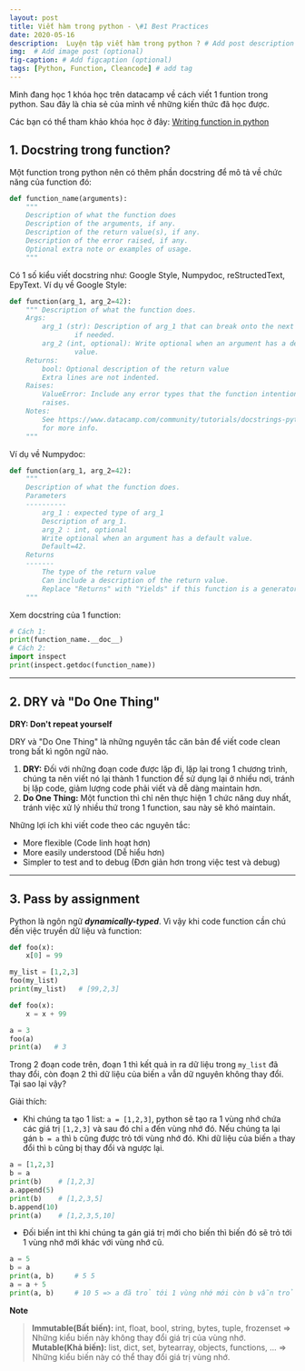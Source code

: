 ```yaml
---
layout: post
title: Viết hàm trong python - \#1 Best Practices 
date: 2020-05-16
description:  Luyện tập viết hàm trong python ? # Add post description (optional)
img:  # Add image post (optional)
fig-caption: # Add figcaption (optional)
tags: [Python, Function, Cleancode] # add tag
---
```

Mình đang học 1 khóa học trên datacamp về cách viết 1 funtion trong python. Sau đây là chia sẻ của mình về những kiến thức đã học được.

Các bạn có thể tham khảo khóa học ở đây: [Writing function in python](https://campus.datacamp.com/courses/writing-functions-in-python) 

## 1. Docstring trong function?

Một function trong python nên có thêm phần docstring để mô tả về chức năng của function đó:

```python
def function_name(arguments):
    """
    Description of what the function does
    Description of the arguments, if any.
    Description of the return value(s), if any.
    Description of the error raised, if any.
    Optional extra note or examples of usage.
    """
```

Có 1 số kiểu viết docstring như: Google Style, Numpydoc, reStructedText, EpyText.
Ví dụ về Google Style:

```python
def function(arg_1, arg_2=42):
    """ Description of what the function does.
    Args:
        arg_1 (str): Description of arg_1 that can break onto the next line
                if needed.
        arg_2 (int, optional): Write optional when an argument has a default
                value.
    Returns:
        bool: Optional description of the return value
        Extra lines are not indented.
    Raises:
        ValueError: Include any error types that the function intentionally
        raises.
    Notes:
        See https://www.datacamp.com/community/tutorials/docstrings-python
        for more info.
    """
```

Ví dụ về Numpydoc:

```python
def function(arg_1, arg_2=42):
    """
    Description of what the function does.
    Parameters
    ----------
        arg_1 : expected type of arg_1
        Description of arg_1.
        arg_2 : int, optional
        Write optional when an argument has a default value.
        Default=42.
    Returns
    -------
        The type of the return value
        Can include a description of the return value.
        Replace "Returns" with "Yields" if this function is a generator.
    """
```
Xem docstring của 1 function:

```python
# Cách 1:
print(function_name.__doc__)
# Cách 2:
import inspect
print(inspect.getdoc(function_name))
```

---

## 2. DRY và "Do One Thing"

<b> DRY: Don't repeat yourself </b>

DRY và "Do One Thing" là những nguyên tắc căn bản để viết code clean trong bất kì ngôn ngữ nào.

1. <b>DRY:</b> Đối với những đoạn code được lặp đi, lặp lại trong 1 chương trình, chúng ta nên viết nó lại thành 1 function để sử dụng lại ở nhiều nơi, tránh bị lặp code, giảm lượng code phải viết và dễ dàng maintain hơn.
2. <b>Do One Thing:</b> Một function thì chỉ nên thực hiện 1 chức năng duy nhất, tránh việc xử lý nhiều thứ trong 1 function, sau này sẽ khó maintain.

Những lợi ích khi viết code theo các nguyên tắc:

- More flexible (Code linh hoạt hơn)
- More easily understood (Dễ hiểu hơn)
- Simpler to test and to debug (Đơn giản hơn trong việc test và debug)

---

## 3. Pass by assignment

Python là ngôn ngữ <i><b>dynamically-typed</b></i>. Vì vậy khi code function cần chú đến việc truyền dữ liệu và function:

```python
def foo(x):
    x[0] = 99

my_list = [1,2,3]
foo(my_list)
print(my_list)   # [99,2,3]
```

```python
def foo(x):
    x = x + 99

a = 3
foo(a)
print(a)   # 3
```

Trong 2 đoạn code trên, đoạn 1 thì kết quả in ra dữ liệu trong `my_list` đã thay đổi, còn đoạn 2 thì dữ liệu của biến `a` vẫn dữ nguyên không thay đổi. Tại sao lại vậy?

Giải thích: 

- Khi chúng ta tạo 1 list: `a = [1,2,3]`, python sẽ tạo ra 1 vùng nhớ chứa các giá trị `[1,2,3]` và sau đó chỉ `a` đến vùng nhớ đó. Nếu chúng ta lại gán `b = a` thì `b` cũng được trỏ tới vùng nhớ đó. Khi dữ liệu của biến `a` thay đổi thì `b` cũng bị thay đổi và ngược lại. 

```python
a = [1,2,3]
b = a
print(b)    # [1,2,3]
a.append(5)
print(b)    # [1,2,3,5]
b.append(10)
print(a)    # [1,2,3,5,10]
```

- Đối biến int thì khi chúng ta gán giá trị mới cho biến thì biến đó sẽ trỏ tới 1 vùng nhớ mới khác với vùng nhớ cũ.

```python
a = 5
b = a
print(a, b)     # 5 5
a = a + 5
print(a, b)     # 10 5 => a đã trỏ tới 1 vùng nhớ mới còn b vẫn trỏ tới vùng nhớ cũ
```

**Note**

> <b>Immutable(Bất biến): </b> int, float, bool, string, bytes, tuple, frozenset => Những kiểu biến này không thay đổi giá trị của vùng nhớ.<br><b>Mutable(Khả biến): </b> list, dict, set, bytearray, objects, functions, ... => Những kiểu biến này có thể thay đổi giá trị vùng nhớ.